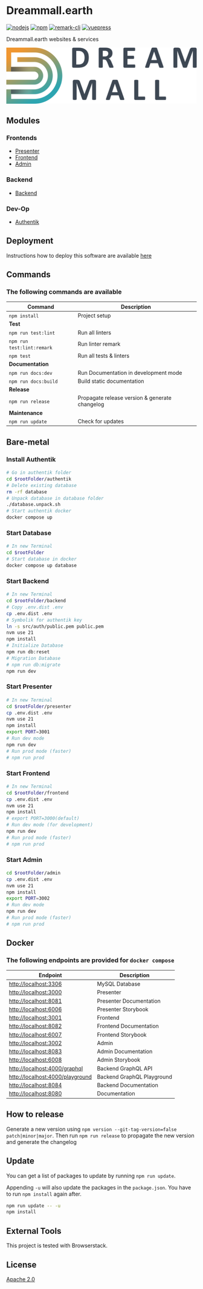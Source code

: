 # Dreammall.earth

[![nodejs][badge-nodejs-img]][badge-nodejs-href]
[![npm][badge-npm-img]][badge-npm-href]
[![remark-cli][badge-remark-cli-img]][badge-remark-cli-href]
[![vuepress][badge-vuepress-img]][badge-vuepress-href]

Dreammall.earth websites & services

![](presenter/src/assets/dreammall-logo.svg)

## Modules

### Frontends

- [Presenter](presenter/README.md)
- [Frontend](frontend/README.md)
- [Admin](admin/README.md)

### Backend

- [Backend](backend/README.md)

### Dev-Op

- [Authentik](authentik/README.md)

## Deployment

Instructions how to deploy this software are available [here](deployment/README.md)

## Commands

### The following commands are available

| Command                    | Description                                    |
| -------------------------- | ---------------------------------------------- |
| `npm install`              | Project setup                                  |
| **Test**                   |                                                |
| `npm run test:lint`        | Run all linters                                |
| `npm run test:lint:remark` | Run linter remark                              |
| `npm test`                 | Run all tests & linters                        |
| **Documentation**          |                                                |
| `npm run docs:dev`         | Run Documentation in development mode          |
| `npm run docs:build`       | Build static documentation                     |
| **Release**                |                                                |
| `npm run release`          | Propagate release version & generate changelog |
| **Maintenance**            |                                                |
| `npm run update`           | Check for updates                              |

## Bare-metal

### Install Authentik

```bash
# Go in authentik folder
cd $rootFolder/authentik
# Delete existing database
rm -rf database
# Unpack database in database folder
./database.unpack.sh
# Start authentik docker
docker compose up
```

### Start Database

```bash
# In new Terminal
cd $rootFolder
# Start database in docker
docker compose up database
```

### Start Backend

```bash
# In new Terminal
cd $rootFolder/backend
# Copy .env.dist .env
cp .env.dist .env
# Symbolik for authentik key
ln -s src/auth/public.pem public.pem
nvm use 21
npm install
# Initialize Database
npm run db:reset
# Migration Database
# npm run db:migrate
npm run dev
```

### Start Presenter

```bash
# In new Terminal
cd $rootFolder/presenter
cp .env.dist .env
nvm use 21
npm install
export PORT=3001
# Run dev mode
npm run dev
# Run prod mode (faster)
# npm run prod
```

### Start Frontend

```bash
# In new Terminal
cd $rootFolder/frontend
cp .env.dist .env
nvm use 21
npm install
# export PORT=3000(default)
# Run dev mode (for development)
npm run dev
# Run prod mode (faster)
# npm run prod
```

### Start Admin

```bash
cd $rootFolder/admin
cp .env.dist .env
nvm use 21
npm install
export PORT=3002
# Run dev mode
npm run dev
# Run prod mode (faster)
# npm run prod
```

## Docker

### The following endpoints are provided for `docker compose`

| Endpoint                                                             | Description                |
| -------------------------------------------------------------------- | -------------------------- |
| [http://localhost:3306](http://localhost:3306)                       | MySQL Database             |
| [http://localhost:3000](http://localhost:3000)                       | Presenter                  |
| [http://localhost:8081](http://localhost:8081)                       | Presenter Documentation    |
| [http://localhost:6006](http://localhost:6006)                       | Presenter Storybook        |
| [http://localhost:3001](http://localhost:3001)                       | Frontend                   |
| [http://localhost:8082](http://localhost:8082)                       | Frontend Documentation     |
| [http://localhost:6007](http://localhost:6007)                       | Frontend Storybook         |
| [http://localhost:3002](http://localhost:3002)                       | Admin                      |
| [http://localhost:8083](http://localhost:8083)                       | Admin Documentation        |
| [http://localhost:6008](http://localhost:6008)                       | Admin Storybook            |
| [http://localhost:4000/graphql](http://localhost:4000/graphql)       | Backend GraphQL API        |
| [http://localhost:4000/playground](http://localhost:4000/playground) | Backend GraphQL Playground |
| [http://localhost:8084](http://localhost:8084)                       | Backend Documentation      |
| [http://localhost:8080](http://localhost:8080)                       | Documentation              |

## How to release

Generate a new version using `npm version --git-tag-version=false patch|minor|major`.
Then run `npm run release` to propagate the new version and generate the changelog

## Update

You can get a list of packages to update by running `npm run update`.

Appending `-u` will also update the packages in the `package.json`. You have to run `npm install` again after.

```bash
npm run update -- -u
npm install
```

## External Tools

This project is tested with Browserstack.

## License

[Apache 2.0](./LICENSE)

<!-- Badges -->
[badge-nodejs-img]: https://img.shields.io/badge/nodejs-%3E%3D20.5.0-blue
[badge-nodejs-href]:  https://nodejs.org/

[badge-npm-img]: https://img.shields.io/badge/npm-latest-blue
[badge-npm-href]: https://www.npmjs.com/package/npm

[badge-remark-cli-img]: https://img.shields.io/badge/dynamic/json?url=https%3A%2F%2Fraw.githubusercontent.com%2Fdreammall-earth%2Fdreammall.earth%2Fmaster%2Fpackage.json&query=devDependencies%5B%27remark-cli%27%5D&label=remark-cli&color=yellow
[badge-remark-cli-href]: https://remark.js.org/

[badge-vuepress-img]: https://img.shields.io/badge/dynamic/json?url=https%3A%2F%2Fraw.githubusercontent.com%2Fdreammall-earth%2Fdreammall.earth%2Fmaster%2Fpackage.json&query=devDependencies.vuepress&label=vuepress&color=orange
[badge-vuepress-href]: https://vuepress.vuejs.org/
